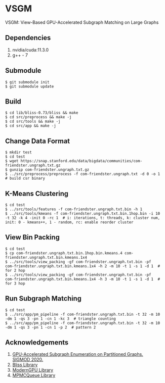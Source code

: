 VSGM
=======
VSGM: View-Based GPU-Accelerated Subgraph Matching on Large Graphs

Dependencies
-------------
1. nvidia/cuda:11.3.0
2. g++ - 7

Submodule
-------------
    $ git submodule init
    $ git submodule update

Build
-------------

	$ cd lib/bliss-0.73/bliss && make
    $ cd src/preprocess && make -j
    $ cd src/tools && make -j
    $ cd src/app && make -j

Change Data Format
-------------

    $ mkdir test
    $ cd test
    $ wget https://snap.stanford.edu/data/bigdata/communities/com-friendster.ungraph.txt.gz
    $ gunzip com-friendster.ungraph.txt.gz
    $ ../src/preprocess/preprocess -f com-friendster.ungraph.txt -d 0 -o 1  # build csr binary

K-Means Clustering
-------------

    $ cd test
    $ ../src/tools/features -f com-friendster.ungraph.txt.bin -h 1
    $ ../src/tools/kmeans -f com-friendster.ungraph.txt.bin.1hop.bin -i 10 -t 32 -k 4 -init 0 -rc 1  # i: iterations, t: threads, k: cluster num, init: 0 - kmeans++, 1 - random, rc: enable reorder cluster

View Bin Packing
-------------

    $ cd test
    $ cp com-friendster.ungraph.txt.bin.1hop.bin.kmeans.4 com-friendster.ungraph.txt.bin.kmeans.1x4
    $ ../src/tools/view_packing -gf com-friendster.ungraph.txt.bin -pf com-friendster.ungraph.txt.bin.kmeans.1x4 -h 2 -m 10 -t 1 -s 1 -d 1  # for 2 hop
    $ ../src/tools/view_packing -gf com-friendster.ungraph.txt.bin -pf com-friendster.ungraph.txt.bin.kmeans.1x4 -h 3 -m 10 -t 1 -s 1 -d 1  # for 3 hop

Run Subgraph Matching
-------------

    $ cd test
    $ ../src/app/pm_pipeline -f com-friendster.ungraph.txt.bin -t 32 -m 10 -dm 1 -qs 3 -pn 1 -cn 1 -kc 3  # triangle counting
    $ ../src/app/pm_pipeline -f com-friendster.ungraph.txt.bin -t 32 -m 10 -dm 1 -qs 3 -pn 1 -cn 1 -p 2  # pattern 2

Acknowledgements
-------------
1. [GPU-Accelerated Subgraph Enumeration on Partitioned Graphs. SIGMOD 2020.](https://github.com/guowentian/SubgraphMatchGPU)
2. [Bliss Library](http://www.tcs.hut.fi/Software/bliss/)
3. [ModernGPU Library](https://github.com/moderngpu/moderngpu)
4. [MPMCQueue Library](https://github.com/rigtorp/MPMCQueue)
